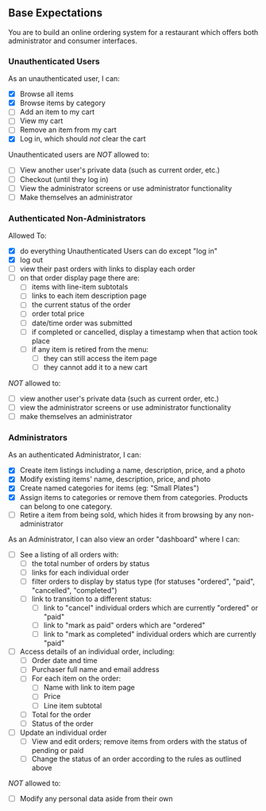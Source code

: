 ## Base Expectations

You are to build an online ordering system for a restaurant which offers both administrator and consumer interfaces.

### Unauthenticated Users

As an unauthenticated user, I can:

- [x] Browse all items
- [x] Browse items by category
- [ ] Add an item to my cart
- [ ] View my cart
- [ ] Remove an item from my cart
- [x] Log in, which should _not_ clear the cart

Unauthenticated users are *NOT* allowed to:

- [ ] View another user's private data (such as current order, etc.)
- [ ] Checkout (until they log in)
- [ ] View the administrator screens or use administrator functionality
- [ ] Make themselves an administrator

### Authenticated Non-Administrators

Allowed To:

- [x] do everything Unauthenticated Users can do except "log in"
- [x] log out
- [ ] view their past orders with links to display each order
- [ ] on that order display page there are:
  - [ ] items with line-item subtotals
  - [ ] links to each item description page
  - [ ] the current status of the order
  - [ ] order total price
  - [ ] date/time order was submitted
  - [ ] if completed or cancelled, display a timestamp when that action took place
  - [ ] if any item is retired from the menu:
     - [ ] they can still access the item page
     - [ ] they cannot add it to a new cart

*NOT* allowed to:

- [ ] view another user's private data (such as current order, etc.)
- [ ] view the administrator screens or use administrator functionality
- [ ] make themselves an administrator

### Administrators

As an authenticated Administrator, I can:

- [x] Create item listings including a name, description, price, and a photo
- [x] Modify existing items' name, description, price, and photo
- [x] Create named categories for items (eg: "Small Plates")
- [x] Assign items to categories or remove them from categories. Products can belong to one category.
- [ ] Retire a item from being sold, which hides it from browsing by any non-administrator

As an Administrator, I can also view an order "dashboard" where I can:

- [ ] See a listing of all orders with:
  - [ ] the total number of orders by status
  - [ ] links for each individual order
  - [ ] filter orders to display by status type (for statuses "ordered", "paid", "cancelled", "completed")
  - [ ] link to transition to a different status:
      - [ ] link to "cancel" individual orders which are currently "ordered" or "paid"
      - [ ] link to "mark as paid" orders which are "ordered"
      - [ ] link to "mark as completed" individual orders which are currently "paid"
- [ ] Access details of an individual order, including:
  - [ ] Order date and time
  - [ ] Purchaser full name and email address
  - [ ] For each item on the order:
      - [ ] Name with link to item page
      - [ ] Price
      - [ ] Line item subtotal
  - [ ] Total for the order
  - [ ] Status of the order
- [ ] Update an individual order
  - [ ] View and edit orders; remove items from orders with the status of pending or paid
  - [ ] Change the status of an order according to the rules as outlined above

*NOT* allowed to:

- [ ] Modify any personal data aside from their own
